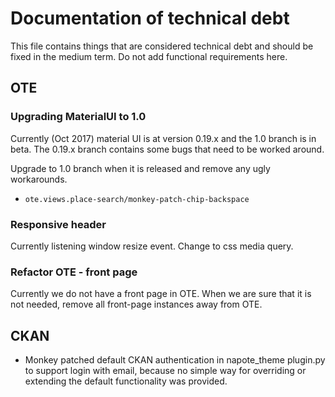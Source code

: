 # Documentation of technical debt

This file contains things that are considered technical debt and should be fixed in the medium term.
Do not add functional requirements here.

## OTE

### Upgrading MaterialUI to 1.0

Currently (Oct 2017) material UI is at version 0.19.x and the 1.0 branch is in beta.
The 0.19.x branch contains some bugs that need to be worked around.

Upgrade to 1.0 branch when it is released and remove any ugly workarounds.

* `ote.views.place-search/monkey-patch-chip-backspace`

### Responsive header
Currently listening window resize event. Change to css media query.

### Refactor OTE - front page
Currently we do not have a front page in OTE. When we are sure that
it is not needed, remove all front-page instances away from OTE.

## CKAN

* Monkey patched default CKAN authentication in napote_theme plugin.py to support login with email, because no simple way 
for overriding or extending the default functionality was provided.
